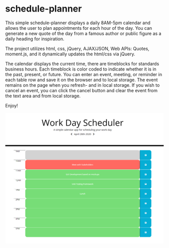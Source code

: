 # schedule-planner

This simple schedule-planner displays a daily 8AM-5pm calendar and allows the user to plan appointments for each hour of the day. You can generate a new quote of the day from a famous author or public figure as a daily heading for inspiration.

The project utilizes html, css, jQuery, AJAX/JSON, Web APIs: Quotes, moment.js, and it dynamically updates the html/css via jQuery. 

The calendar displays the current time, there are timeblocks for standards business hours. Each timeblock is color coded to indicate whether it is in the past, present, or future. You can enter an event, meeting, or reminder in each table row and save it on the browser and to local storage. The event remains on the page when you refresh- and in local storage.  If you wish to cancel an event, you can click the cancel button and clear the event from the text area and from local storage.

Enjoy!

![alt text](https://github.com/reptile18/Work-Day-Scheduler/blob/master/Assets/schedule.png?raw=true "work day scheduler")

